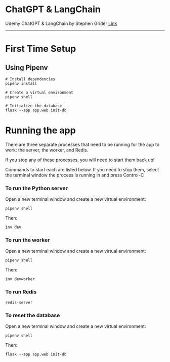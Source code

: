 # ChatGPT & LangChain

Udemy ChatGPT & LangChain by Stephen Grider [Link](https://www.udemy.com/course/chatgpt-and-langchain-the-complete-developers-masterclass)

---

# First Time Setup

## Using Pipenv

```
# Install dependencies
pipenv install

# Create a virtual environment
pipenv shell

# Initialize the database
flask --app app.web init-db

```

# Running the app

There are three separate processes that need to be running for the app to work: the server, the worker, and Redis.

If you stop any of these processes, you will need to start them back up!

Commands to start each are listed below. If you need to stop them, select the terminal window the process is running in and press Control-C

### To run the Python server

Open a new terminal window and create a new virtual environment:

```
pipenv shell
```

Then:

```
inv dev
```

### To run the worker

Open a new terminal window and create a new virtual environment:

```
pipenv shell
```

Then:

```
inv devworker
```

### To run Redis

```
redis-server
```

### To reset the database

Open a new terminal window and create a new virtual environment:

```
pipenv shell
```

Then:

```
flask --app app.web init-db
```
